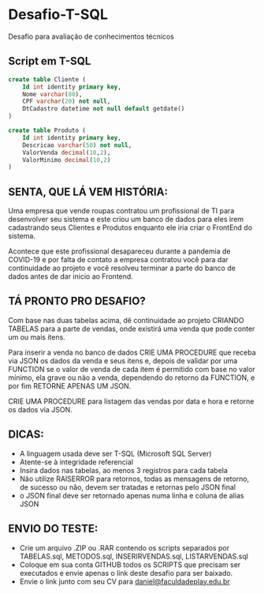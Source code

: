 # Desafio-T-SQL
Desafio para avaliação de conhecimentos técnicos

## Script em T-SQL
``` SQL
create table Cliente (
	Id int identity primary key,
	Nome varchar(80),
	CPF varchar(20) not null,
	DtCadastro datetime not null default getdate()
)

create table Produto (
	Id int identity primary key,
	Descricao varchar(50) not null,
	ValorVenda decimal(10,2),
	ValorMinimo decimal(10,2)
)
```

## SENTA, QUE LÁ VEM HISTÓRIA:

Uma empresa que vende roupas contratou um profissional de TI para desenvolver seu sistema e
este criou um banco de dados para eles irem cadastrando seus Clientes e Produtos enquanto
ele iria criar o FrontEnd do sistema.

Acontece que este profissional desapareceu durante a pandemia de COVID-19 e por falta de contato
a empresa contratou você para dar continuidade ao projeto e você resolveu terminar a parte do banco
de dados antes de dar inicio ao Frontend.


## TÁ PRONTO PRO DESAFIO?

Com base nas duas tabelas acima, dê continuidade ao projeto CRIANDO TABELAS para a parte de vendas, onde 
existirá uma venda que pode conter um ou mais itens.

Para inserir a venda no banco de dados CRIE UMA PROCEDURE que receba via JSON os dados da venda e seus itens
e, depois de validar por uma FUNCTION se o valor de venda de cada item é permitido com base no valor mínimo, ela grave ou não a venda, dependendo 
do retorno da FUNCTION, e por fim RETORNE APENAS UM JSON.

CRIE UMA PROCEDURE para listagem das vendas por data e hora e retorne os dados via JSON.

## DICAS:
- A linguagem usada deve ser T-SQL (Microsoft SQL Server)
- Atente-se à integridade referencial
- Insira dados nas tabelas, ao menos 3 registros para cada tabela
- Não utilize RAISERROR para retornos, todas as mensagens de retorno, de sucesso ou não, devem ser tratadas 
e retornas pelo JSON final
- o JSON final deve ser retornado apenas numa linha e coluna de alias JSON

## ENVIO DO TESTE:
- Crie um arquivo .ZIP ou .RAR contendo os scripts separados por TABELAS.sql, METODOS.sql, INSERIRVENDAS.sql,
LISTARVENDAS.sql
- Coloque em sua conta GITHUB todos os SCRIPTS que precisam ser executados e envie apenas o link deste desafio para ser baixado.
- Envie o link junto com seu CV para daniel@faculdadeplay.edu.br
